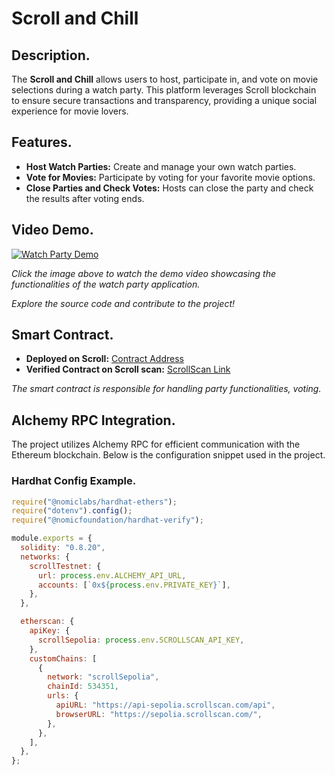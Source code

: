# Scroll and Chill

## Description.

The **Scroll and Chill** allows users to host, participate in, and vote on movie selections during a watch party. This platform leverages Scroll blockchain to ensure secure transactions and transparency, providing a unique social experience for movie lovers.

## Features.

- **Host Watch Parties:** Create and manage your own watch parties.
- **Vote for Movies:** Participate by voting for your favorite movie options.
- **Close Parties and Check Votes:** Hosts can close the party and check the results after voting ends.

## Video Demo.

[![Watch Party Demo](https://img.youtube.com/vi/YOUR_VIDEO_ID/0.jpg)](https://youtu.be/o6YlHePRAC8)

_Click the image above to watch the demo video showcasing the functionalities of the watch party application._

_Explore the source code and contribute to the project!_

## Smart Contract.

- **Deployed on Scroll:** [Contract Address](0x8911c0889252dcf9862256feb89Ed0Fa7d3c1fd4)
- **Verified Contract on Scroll scan:** [ScrollScan Link](https://sepolia.scrollscan.com/address/0x5362d3E9A59aE8265590871D5E5cCcb1475d99C8)

_The smart contract is responsible for handling party functionalities, voting._

## Alchemy RPC Integration.

The project utilizes Alchemy RPC for efficient communication with the Ethereum blockchain. Below is the configuration snippet used in the project.

### Hardhat Config Example.

```javascript
require("@nomiclabs/hardhat-ethers");
require("dotenv").config();
require("@nomicfoundation/hardhat-verify");

module.exports = {
  solidity: "0.8.20",
  networks: {
    scrollTestnet: {
      url: process.env.ALCHEMY_API_URL,
      accounts: [`0x${process.env.PRIVATE_KEY}`],
    },
  },

  etherscan: {
    apiKey: {
      scrollSepolia: process.env.SCROLLSCAN_API_KEY,
    },
    customChains: [
      {
        network: "scrollSepolia",
        chainId: 534351,
        urls: {
          apiURL: "https://api-sepolia.scrollscan.com/api",
          browserURL: "https://sepolia.scrollscan.com/",
        },
      },
    ],
  },
};
```

